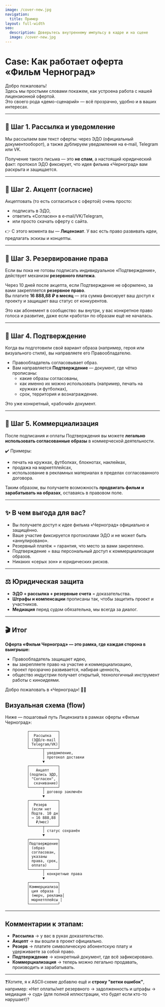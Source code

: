 ```yaml
---
image: /cover-new.jpg
navigation:
  title: Пример
layout: full-width
seo:
  description: Доверьтесь внутреннему импульсу в кадре и на сцене
  image: /cover-new.jpg
---
```



# Case: Как работает оферта «Фильм Черноград»

Добро пожаловать!  
Здесь мы простыми словами покажем, как устроена работа с нашей лицензионной офертой.  
Это своего рода «демо-сценарий» — всё прозрачно, удобно и в ваших интересах.

---

## 🔹 Шаг 1. Рассылка и уведомление
Мы рассылаем вам текст оферты: через ЭДО (официальный документооборот), а также дублируем уведомления на e‑mail, Telegram или VK.  

Получение такого письма — это **не спам**, а настоящий юридический факт: протокол ЭДО фиксирует, что идея фильма «Черноград» вам раскрыта и защищается.  

---

## 🔹 Шаг 2. Акцепт (согласие)
Акцептовать (то есть согласиться с офертой) очень просто:  
- подписать в ЭДО,  
- ответить «Согласен» в e‑mail/VK/Telegram,  
- или просто скачать оферту с сайта.  

👉 С этого момента вы — **Лицензиат**. У вас есть право развивать идеи, предлагать эскизы и концепты.

---

## 🔹 Шаг 3. Резервирование права
Если вы пока не готовы подписать индивидуальное «Подтверждение», действует механизм **резервного платежа**.  

Через 10 дней после акцепта, если Подтверждение не оформлено, за вами закрепляется **резервное право**.  
Вы платите **16 888,88 ₽ в месяц** — эта сумма фиксирует ваш доступ к проекту и защищает ваш статус от конкурентов.  

Это как абонемент в сообщество: вы внутри, у вас конкретное право голоса и развитие, даже если «работа» по образам ещё не началась.

---

## 🔹 Шаг 4. Подтверждение
Когда вы подготовили свой вариант образа (например, героя или визуального стиля), вы направляете его Правообладателю.  

- Правообладатель согласовывает образ.  
- Вам направляется **Подтверждение** — документ, где чётко прописаны:  
  - какие образы согласованы,  
  - как именно их можно использовать (например, печать на кружках и футболках),  
  - срок, территория и вознаграждение.  

Это уже конкретный, «рабочий» документ.

---

## 🔹 Шаг 5. Коммерциализация
После подписания и оплаты Подтверждения вы можете **легально использовать согласованные образы** в коммерческой деятельности.  

✔️ Примеры:  
- печать на кружках, футболках, блокнотах, наклейках,  
- продажа на маркетплейсах,  
- использование в рекламных материалах в пределах согласованного договора.  

Таким образом, вы получаете возможность **продвигать фильм и зарабатывать на образах**, оставаясь в правовом поле.

---

## ✨ В чем выгода для вас?
- Вы получаете доступ к идее фильма «Черноград» официально и защищённо.  
- Ваше участие фиксируется протоколами ЭДО и не может быть «аннулировано».  
- Резервный платёж = гарантия, что место за вами закреплено.  
- Подтверждение = ваш персональный доступ к коммерциализации образов.  
- Никаких «серых зон» и юридических рисков.  

---

## ⚖️ Юридическая защита
- **ЭДО + рассылка + резервные счета** = доказательства.  
- **Штрафы и компенсации** прописаны так, чтобы защитить проект и участников.  
- **Медиация** перед судом обязательна, мы всегда за диалог.  

---

## 🎬 Итог
**Оферта «Фильм Черноград» — это рамка, где каждая сторона в выигрыше:**  
- Правообладатель защищает идею,  
- вы закрепляете право на участие и коммерциализацию,  
- проект прозрачно развивается, набирая ценность,  
- общество индустрии получает открытый, технологичный инструмент работы с киноидеями.  

Добро пожаловать в «Черноград»! 🚀🔥  

## Визуальная схема (flow)

Ниже — пошаговый путь Лицензиата в рамках оферты «Фильм Черноград»:

```
          ┌─────────────┐
          │  Рассылка   │ 
          │ (ЭДО/e-mail │
          │ Telegram/VK)│
          └──────┬──────┘
                 │ уведомление,
                 │ протокол доставки
                 ▼
          ┌─────────────┐
          │   Акцепт    │
          │(подпись ЭДО,│
          │ "Согласен", │
          │  скачивание)│
          └──────┬──────┘
                 │ договор заключён
                 ▼
          ┌─────────────┐
          │  Резерв     │
          │ (если нет   │
          │ Подтв. 10 дн│
          │ → 16 888,88 │
          │   ₽/мес)    │
          └──────┬──────┘
                 │ статус сохранён
                 ▼
          ┌─────────────┐
          │Подтверждение│
          │ (образ      │
          │ согласован, │
          │ указаны     │
          │ права, срок,│
          │ оплата)     │
          └──────┬──────┘
                 │ конкретные права
                 ▼
          ┌─────────────┐
          │Коммерциализа│
          │ ция образа  │
          │ (мерч, реклама│
          │ маркетплейсы │
          └─────────────┘
```

---

## Комментарии к этапам:

- **Рассылка** → у вас в руках доказательство.  
- **Акцепт** → вы вошли в проект официально.  
- **Резерв** → платите символическую абонентскую плату и удерживаете за собой право.  
- **Подтверждение** → конкретный документ, где всё зафиксировано.  
- **Коммерциализация** → теперь можно легально продавать, производить и зарабатывать.  

---

❓Хотите, я к ASCII‑схеме добавлю ещё и **строку "ветки ошибок"**, например: «Нет оплаты/нет резервного → задолженность и штрафы → медиация → суд» (для полной иллюстрации, что будет если кто-то нарушает)?
